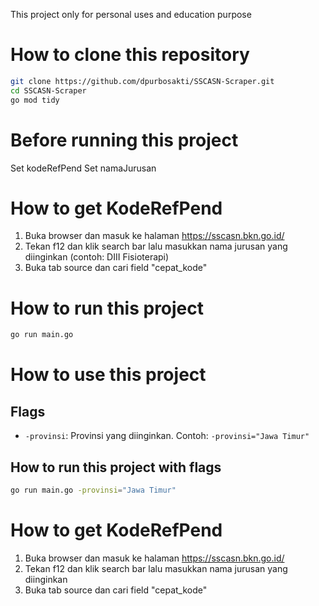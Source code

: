 This project only for personal uses and education purpose

# How to clone this repository

```bash
git clone https://github.com/dpurbosakti/SSCASN-Scraper.git
cd SSCASN-Scraper
go mod tidy
```

# Before running this project
Set kodeRefPend 
Set namaJurusan

# How to get KodeRefPend

1. Buka browser dan masuk ke halaman https://sscasn.bkn.go.id/
2. Tekan f12 dan klik search bar lalu masukkan nama jurusan yang diinginkan (contoh: DIII Fisioterapi)
3. Buka tab source dan cari field "cepat_kode"

# How to run this project

```bash
go run main.go
```

# How to use this project

## Flags

- `-provinsi`: Provinsi yang diinginkan. Contoh: `-provinsi="Jawa Timur"`

## How to run this project with flags

```bash
go run main.go -provinsi="Jawa Timur"
```

# How to get KodeRefPend

1. Buka browser dan masuk ke halaman https://sscasn.bkn.go.id/
2. Tekan f12 dan klik search bar lalu masukkan nama jurusan yang diinginkan
3. Buka tab source dan cari field "cepat_kode"